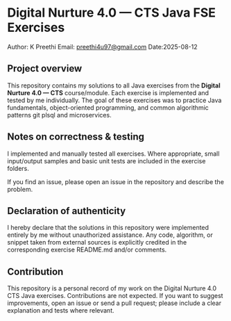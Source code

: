 # Digital Nurture 4.0 — CTS Java FSE Exercises

Author: K Preethi
Email: preethi4u97@gmail.com
Date:2025-08-12

## Project overview

This repository contains my solutions to all Java exercises from the **Digital Nurture 4.0 — CTS** course/module. Each exercise is implemented and tested by me individually.
The goal of these exercises was to practice Java fundamentals, object-oriented programming, and common algorithmic patterns git plsql and microservices.

## Notes on correctness & testing
I implemented and manually tested all exercises. Where appropriate, small input/output samples and basic unit tests are included in the exercise folders.

If you find an issue, please open an issue in the repository and describe the problem.

## Declaration of authenticity
I hereby declare that the solutions in this repository were implemented entirely by me without unauthorized assistance.
Any code, algorithm, or snippet taken from external sources is explicitly credited in the corresponding exercise README.md and/or comments.

## Contribution
This repository is a personal record of my work on the Digital Nurture 4.0 CTS Java exercises. Contributions are not expected. 
If you want to suggest improvements, open an issue or send a pull request; please include a clear explanation and tests where relevant.


